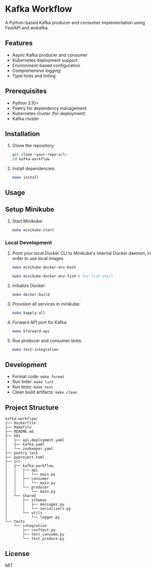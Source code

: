 # Kafka Workflow

A Python-based Kafka producer and consumer implementation using FastAPI and aiokafka.

## Features

- Async Kafka producer and consumer
- Kubernetes deployment support
- Environment-based configuration
- Comprehensive logging
- Type hints and linting

## Prerequisites

- Python 3.10+
- Poetry for dependency management
- Kubernetes cluster (for deployment)
- Kafka cluster

## Installation

1. Clone the repository:
   ```bash
   git clone <your-repo-url>
   cd kafka-workflow
   ```

2. Install dependencies:
   ```bash
   make install
   ```

## Usage

## Setup Minikube

1. Start Minikube:
   ```bash
   make minikube-start
   ```

### Local Development

1. Point your local Docker CLI to Minikube's internal Docker daemon, in order to use local images
   ```bash
   make minikube-docker-env-bash
   
   make minikube-docker-env-fish # For fish shell
   ```

2. Initialize Docker:
   ```bash
   make docker-build
   ```

3. Provision all services in minikube:
   ```bash
   make kapply-all
   ```

4. Forward API port for Kafka:
   ```bash
   make kforward-api
   ```

5. Run producer and consumer tests:
   ```bash
   make test-integration
   ```

## Development

- Format code: `make format`
- Run linter: `make lint`
- Run tests: `make test`
- Clean build artifacts: `make clean`

## Project Structure

```
kafka-workflow/
├── Dockerfile
├── Makefile
├── README.md
├── k8s
│   ├── api-deployment.yaml
│   ├── kafka.yaml
│   └── zookeeper.yaml
├── poetry.lock
├── pyproject.toml
├── src
│   ├── kafka_workflow
│   │   ├── api
│   │   │   └── main.py
│   │   ├── consumer
│   │   │   └── main.py
│   │   └── producer
│   │       └── main.py
│   └── shared
│       ├── schemas
│       │   ├── messages.py
│       │   └── serializers.py
│       └── utils
│           └── logger.py
└── tests
    └── integration
        ├── conftest.py
        ├── test_consume.py
        └── test_produce.py

```

## License

MIT 